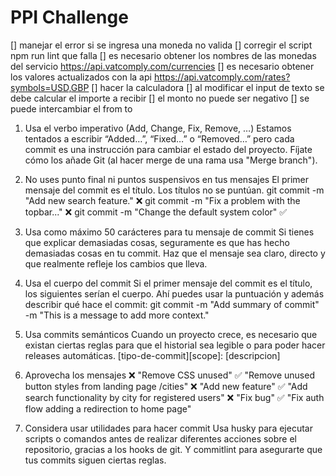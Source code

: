 # PPI Challenge

[] manejar el error si se ingresa una moneda no valida
[] corregir el script npm run lint que falla
[] es necesario obtener los nombres de las monedas del servicio https://api.vatcomply.com/currencies
[] es necesario obtener los valores actualizados con la api https://api.vatcomply.com/rates?symbols=USD,GBP
[] hacer la calculadora
[] al modificar el input de texto se debe calcular el importe a recibir
[] el monto no puede ser negativo
[] se puede intercambiar el from to


1. Usa el verbo imperativo (Add, Change, Fix, Remove, …) Estamos tentados a escribir “Added…”, “Fixed…” o “Removed…” pero cada commit es una instrucción para cambiar el estado del proyecto. Fíjate cómo los añade Git (al hacer merge de una rama usa "Merge branch"). 

2. No uses punto final ni puntos suspensivos en tus mensajes El primer mensaje del commit es el título. Los títulos no se puntúan. git commit -m "Add new search feature." ❌ git commit -m "Fix a problem with the topbar..." ❌ git commit -m "Change the default system color" ✅ 

3. Usa como máximo 50 carácteres para tu mensaje de commit Si tienes que explicar demasiadas cosas, seguramente es que has hecho demasiadas cosas en tu commit. Haz que el mensaje sea claro, directo y que realmente refleje los cambios que lleva. 

4. Usa el cuerpo del commit Si el primer mensaje del commit es el título, los siguientes serían el cuerpo. Ahí puedes usar la puntuación y además describir qué hace el commit: git commit -m "Add summary of commit" -m "This is a message to add more context." 

5. Usa commits semánticos Cuando un proyecto crece, es necesario que existan ciertas reglas para que el historial sea legible o para poder hacer releases automáticas. [tipo-de-commit][scope]: [descripcion] 

6. Aprovecha los mensajes ❌ "Remove CSS unused" ✅ "Remove unused button styles from landing page /cities" ❌ "Add new feature" ✅ "Add search functionality by city for registered users" ❌ "Fix bug" ✅ "Fix auth flow adding a redirection to home page" 

7. Considera usar utilidades para hacer commit Usa husky para ejecutar scripts o comandos antes de realizar diferentes acciones sobre el repositorio, gracias a los hooks de git. Y commitlint para asegurarte que tus commits siguen ciertas reglas.